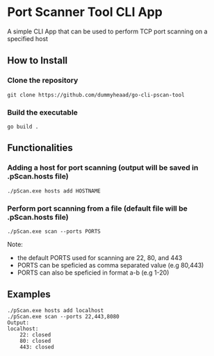 # Port Scanner Tool CLI App
A simple CLI App that can be used to perform TCP port scanning on a specified host

## How to Install
### Clone the repository

    git clone https://github.com/dummyheaad/go-cli-pscan-tool

### Build the executable

    go build .

## Functionalities
### Adding a host for port scanning (output will be saved in .pScan.hosts file)

    ./pScan.exe hosts add HOSTNAME

### Perform port scanning from a file (default file will be .pScan.hosts file)

    ./pScan.exe scan --ports PORTS

Note:
- the default PORTS used for scanning are 22, 80, and 443
- PORTS can be speficied as comma separated value (e.g 80,443)
- PORTS can also be speficied in format a-b (e.g 1-20)

## Examples
    ./pScan.exe hosts add localhost
    ./pScan.exe scan --ports 22,443,8080
    Output:
    localhost:
        22: closed
        80: closed
        443: closed